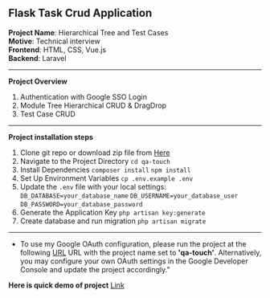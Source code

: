 
## Flask Task Crud Application

**Project Name**: Hierarchical Tree and Test Cases <br>
**Motive**: Technical interview <br>
**Frontend**: HTML, CSS, Vue.js  <br>
**Backend**: Laravel

---
**Project Overview**
1. Authentication with Google SSO Login  
2. Module Tree Hierarchical CRUD & DragDrop  
3. Test Case CRUD  
---
**Project installation steps**
1. Clone git repo or download zip file from [Here](https://github.com/AnkitGon/qa-touch)
2. Navigate to the Project Directory
  `cd qa-touch`
3. Install Dependencies
  `composer install`
  `npm install`
4. Set Up Environment Variables
  `cp .env.example .env`
5. Update the `.env` file with your local settings:
  `DB_DATABASE=your_database_name` 
  `DB_USERNAME=your_database_user`
  `DB_PASSWORD=your_database_password`
 6. Generate the Application Key
 `php artisan key:generate`
 7. Create database and run migration
 `php artisan migrate`
---
 * To use my Google OAuth configuration, please run the project at the following [URL](http://localhost/qa-touch) URL with the project name set to **'qa-touch'**. Alternatively, you may configure your own OAuth settings in the Google Developer Console and update the project accordingly."
 
**Here is  quick demo of project** [Link](https://share.nmblc.cloud/59ba99ed)
